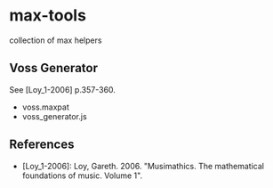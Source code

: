 max-tools
=========

collection of max helpers

Voss Generator
--------------
See [Loy_1-2006] p.357-360.

* voss.maxpat
* voss_generator.js

References
-----------
* [Loy_1-2006]: Loy, Gareth. 2006. "Musimathics. The mathematical foundations of music. Volume 1".
